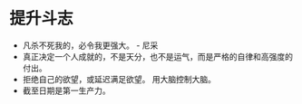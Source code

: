 # 提升斗志
* 凡杀不死我的，必令我更强大。 - 尼采
* 真正决定一个人成就的，不是天分，也不是运气，而是严格的自律和高强度的付出。
* 拒绝自己的欲望，或延迟满足欲望。 用大脑控制大脑。
* 截至日期是第一生产力。